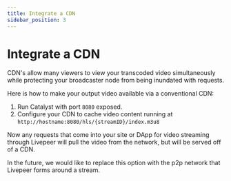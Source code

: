 ```yaml
---
title: Integrate a CDN
sidebar_position: 3
---
```


# Integrate a CDN

CDN's allow many viewers to view your transcoded video simultaneously while
protecting your broadcaster node from being inundated with requests.

Here is how to make your output video available via a conventional CDN:

1. Run Catalyst with port `8080` exposed.
2. Configure your CDN to cache video content running at
   `http://hostname:8080/hls/{streamID}/index.m3u8`

Now any requests that come into your site or DApp for video streaming through
Livepeer will pull the video from the network, but will be served off of a CDN.


In the future, we would like to replace this option with the p2p network that
Livepeer forms around a stream.

